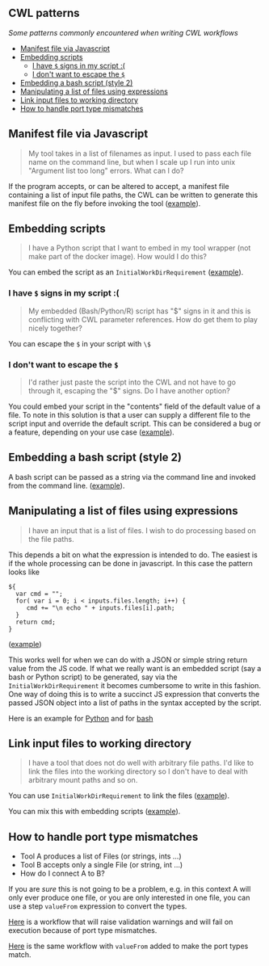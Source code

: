 CWL patterns
------------

_Some patterns commonly encountered when writing CWL workflows_

<!-- TOC -->

- [Manifest file via Javascript](#manifest-file-via-javascript)
- [Embedding scripts](#embedding-scripts)
  - [I have `$` signs in my script :(](#i-have--signs-in-my-script-)
  - [I don't want to escape the `$`](#i-dont-want-to-escape-the-)
- [Embedding a bash script (style 2)](#embedding-a-bash-script-style-2)
- [Manipulating a list of files using expressions](#manipulating-a-list-of-files-using-expressions)
- [Link input files to working directory](#link-input-files-to-working-directory)
- [How to handle port type mismatches](#how-to-handle-port-type-mismatches)

<!-- /TOC -->

## Manifest file via Javascript
> My tool takes in a list of filenames as input. I used to pass each file name
> on the command line, but when I scale up I run into unix  "Argument list too
> long"  errors. What can I do?

If the program accepts, or can be altered to accept, a manifest file containing
a list of input file paths, the CWL can be written to generate this manifest
file on the fly before invoking the tool ([example](manifest.cwl)).


## Embedding scripts
> I have a Python script that I want to embed in my tool wrapper (not make part
> of the docker image). How would I do this?

You can embed the script as an `InitialWorkDirRequirement`
([example](embed.cwl)).

### I have `$` signs in my script :(
> My embedded (Bash/Python/R) script has "$" signs in it and this is conflicting
> with CWL parameter references. How do get them to play nicely together?

You can escape the `$` in your script with `\$`

### I don't want to escape the `$`
> I'd rather just paste the script into the CWL and not have to go through it, 
> escaping the "$" signs. Do I have another option?

You could embed your script in the "contents" field of the default value of a
file. To note in this solution is that a user can supply a different file to the
script input and override the default script. This can be considered a bug or a
feature, depending on your use case ([example](embed2.cwl)). 

## Embedding a bash script (style 2)

A bash script can be passed as a string via the command line and invoked from
the command line.  ([example](list-of-files-bash.cwl)).

## Manipulating a list of files using expressions
> I have an input that is a list of files. I wish to do processing based on the
> file paths. 

This depends a bit on what the expression is intended to do. The easiest is if
the whole processing can be done in javascript. In this case the pattern looks
like

```
${
  var cmd = "";
  for( var i = 0; i < inputs.files.length; i++) {
     cmd += "\n echo " + inputs.files[i].path;
  }
  return cmd;  
}
```
([example](list-of-files-1.cwl))

This works well for when we can do with a JSON or simple string return value
from the JS code. If what we really want is an embedded script (say a bash or
Python script) to be generated, say via the `InitialWorkDirRequirement` it
becomes cumbersome to write in this fashion. One way of doing this is to write a
succinct JS expression that converts the passed JSON object into a list of paths
in the syntax accepted by the script. 

Here is an example for [Python](list-of-files-python.cwl) and for
[bash](list-of-files-bash.cwl)


## Link input files to working directory
> I have a tool that does not do well with arbitrary file paths. I'd like to
> link the files into the working directory so I don't have to deal with
> arbitrary mount paths and so on.

You can use `InitialWorkDirRequirement` to link the files
([example](stage-files.cwl)).

You can mix this with embedding scripts
([example](embed-script-and-stage-files.cwl)). 

## How to handle port type mismatches

- Tool A produces a list of Files (or strings, ints ...) 
- Tool B accepts only a single File (or string, int ...)
- How do I connect A to B?

If you are _sure_ this is not going to be a problem, e.g. in this context A will
only ever produce one file, or you are only interested in one file, you can use
a step `valueFrom` expression to convert the types.

[Here](port-matching/workflow.cwl) is a workflow that will raise validation
warnings and will fail on execution because of port type mismatches.

[Here](port-matching/workflow-value-from.cwl) is the same workflow with
`valueFrom` added to make the port types match.
